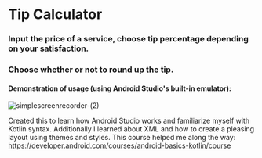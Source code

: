 # Tip Calculator
### Input the price of a service, choose tip percentage depending on your satisfaction.
### Choose whether or not to round up the tip.

#### Demonstration of usage (using Android Studio's built-in emulator):
![simplescreenrecorder-(2)](https://user-images.githubusercontent.com/88145164/229844707-d590dfef-dace-4a02-b12a-38148e7089d5.gif)


Created this to learn how Android Studio works and familiarize myself with Kotlin syntax.
Additionally I learned about XML and how to create a pleasing layout using themes and styles.
This course helped me along the way: https://developer.android.com/courses/android-basics-kotlin/course
